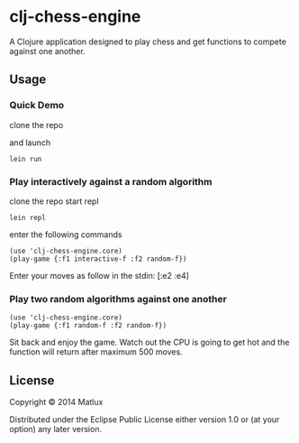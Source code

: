 # clj-chess-engine

A Clojure application designed to play chess and get functions to compete against one another.

## Usage

### Quick Demo

clone the repo

and launch

    lein run

### Play interactively against a random algorithm

clone the repo
start repl

    lein repl

enter the following commands

    (use 'clj-chess-engine.core)
    (play-game {:f1 interactive-f :f2 random-f})

Enter your moves as follow in the stdin:
    [:e2 :e4]

### Play two random algorithms against one another

    (use 'clj-chess-engine.core)
    (play-game {:f1 random-f :f2 random-f})

Sit back and enjoy the game. Watch out the CPU is going to get hot and the function will return after maximum 500 moves.

## License

Copyright © 2014 Matlux

Distributed under the Eclipse Public License either version 1.0 or (at
your option) any later version.
